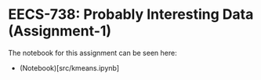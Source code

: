 # EECS-738: Probably Interesting Data (Assignment-1)
The notebook for this assignment can be seen here:
  - (Notebook)[src/kmeans.ipynb]
